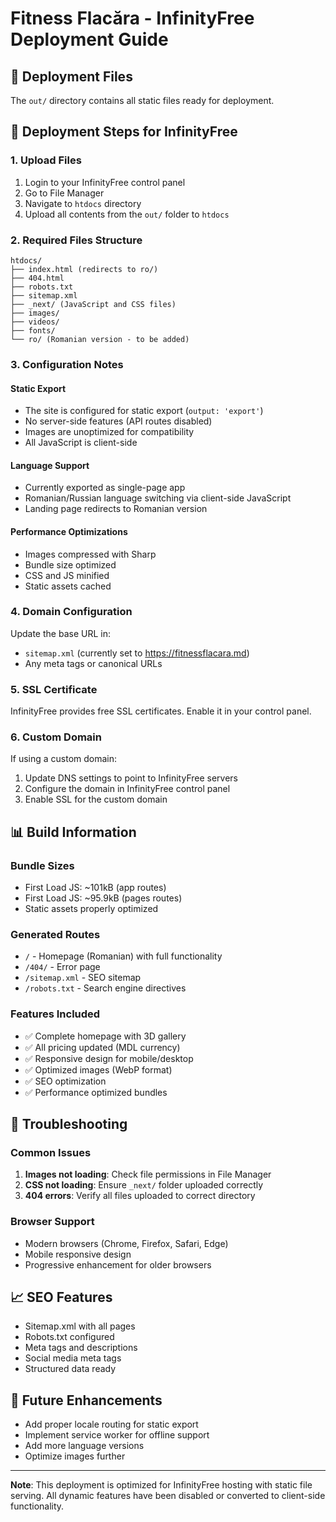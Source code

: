 # Fitness Flacăra - InfinityFree Deployment Guide

## 📁 Deployment Files
The `out/` directory contains all static files ready for deployment.

## 🚀 Deployment Steps for InfinityFree

### 1. Upload Files
1. Login to your InfinityFree control panel
2. Go to File Manager
3. Navigate to `htdocs` directory
4. Upload all contents from the `out/` folder to `htdocs`

### 2. Required Files Structure
```
htdocs/
├── index.html (redirects to ro/)
├── 404.html
├── robots.txt
├── sitemap.xml
├── _next/ (JavaScript and CSS files)
├── images/
├── videos/
├── fonts/
└── ro/ (Romanian version - to be added)
```

### 3. Configuration Notes

#### Static Export
- The site is configured for static export (`output: 'export'`)
- No server-side features (API routes disabled)
- Images are unoptimized for compatibility
- All JavaScript is client-side

#### Language Support
- Currently exported as single-page app
- Romanian/Russian language switching via client-side JavaScript
- Landing page redirects to Romanian version

#### Performance Optimizations
- Images compressed with Sharp
- Bundle size optimized
- CSS and JS minified
- Static assets cached

### 4. Domain Configuration
Update the base URL in:
- `sitemap.xml` (currently set to https://fitnessflacara.md)
- Any meta tags or canonical URLs

### 5. SSL Certificate
InfinityFree provides free SSL certificates. Enable it in your control panel.

### 6. Custom Domain
If using a custom domain:
1. Update DNS settings to point to InfinityFree servers
2. Configure the domain in InfinityFree control panel
3. Enable SSL for the custom domain

## 📊 Build Information

### Bundle Sizes
- First Load JS: ~101kB (app routes)
- First Load JS: ~95.9kB (pages routes)
- Static assets properly optimized

### Generated Routes
- `/` - Homepage (Romanian) with full functionality
- `/404/` - Error page
- `/sitemap.xml` - SEO sitemap
- `/robots.txt` - Search engine directives

### Features Included
- ✅ Complete homepage with 3D gallery
- ✅ All pricing updated (MDL currency)
- ✅ Responsive design for mobile/desktop
- ✅ Optimized images (WebP format)
- ✅ SEO optimization
- ✅ Performance optimized bundles

## 🔧 Troubleshooting

### Common Issues
1. **Images not loading**: Check file permissions in File Manager
2. **CSS not loading**: Ensure `_next/` folder uploaded correctly
3. **404 errors**: Verify all files uploaded to correct directory

### Browser Support
- Modern browsers (Chrome, Firefox, Safari, Edge)
- Mobile responsive design
- Progressive enhancement for older browsers

## 📈 SEO Features
- Sitemap.xml with all pages
- Robots.txt configured
- Meta tags and descriptions
- Social media meta tags
- Structured data ready

## 🚀 Future Enhancements
- Add proper locale routing for static export
- Implement service worker for offline support
- Add more language versions
- Optimize images further

---

**Note**: This deployment is optimized for InfinityFree hosting with static file serving. All dynamic features have been disabled or converted to client-side functionality.